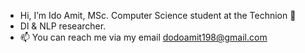 - Hi, I’m Ido Amit, MSc. Computer Science student at the Technion 👋
- Dl & NLP researcher.
- 📫 You can reach me via my email dodoamit198@gmail.com

<!---
IdoAmit198/IdoAmit198 is a ✨ special ✨ repository because its `README.md` (this file) appears on your GitHub profile.
You can click the Preview link to take a look at your changes.
--->
